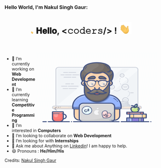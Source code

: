 ### Hello World, I'm Nakul Singh Gaur:

<h1 align="center">
  <a target="_blank">
    <img src="https://github.com/nakulsingh13/nakulsingh13/blob/main/waving-hand-joypixels.gif" width="10px" style="max-width:100%;">
  </a>
  𝐇𝐞𝐥𝐥𝐨, &lt;𝚌𝚘𝚍𝚎𝚛𝚜/&gt; !
  <a target="_blank">
    <img src="https://github.com/nakulsingh13/nakulsingh13/blob/main/waving-hand-joypixels.gif" width="40px" />
  </a>
</h1>

<br/>
<br/>
<a target="_blank">
  <img align="right" height="250" width="400" alt="GIF" src="https://github.com/nakulsingh13/nakulsingh13/blob/main/people-at-work.gif">
</a>

- 🔭 I’m currently working on **Web Development**
- 🌱 I’m currently learning **Competitive Programming**
- 👀 I’m interested in **Computers**
- 👯 I’m looking to collaborate on **Web Development**
- 🤔 I’m looking for with **Internships**
- 💬 Ask me about Anything on [Linkedin](https://www.linkedin.com/in/nakul-singh-gaur-7b4565179/)! I am happy to help.
- 😄 Pronouns : **He/Him/His**

Credits: [Nakul Singh Gaur](https://github.com/nakulsingh13)
